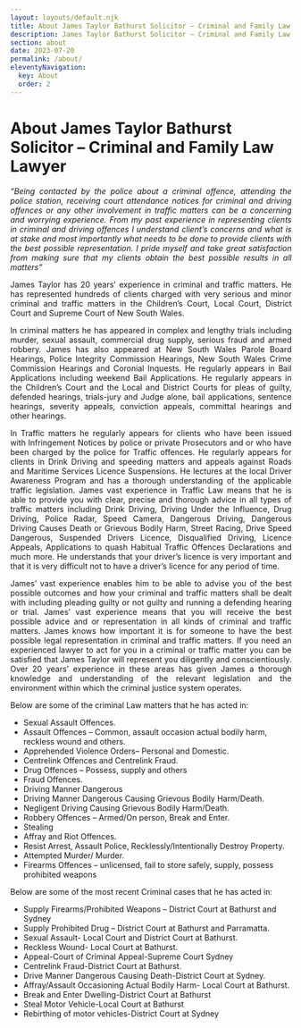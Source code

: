 ```yaml
---
layout: layouts/default.njk
title: About James Taylor Bathurst Solicitor – Criminal and Family Law Lawyer
description: James Taylor Bathurst Solicitor – Criminal and Family Law Lawyer offering specialist advice and or representation in Criminal and Family Law matters and services in all areas of law including Conveyancing, Wills Probate and Administration.
section: about
date: 2023-07-20
permalink: /about/
eleventyNavigation:
  key: About
  order: 2
---
```


<h1>About James Taylor Bathurst Solicitor – Criminal and Family Law Lawyer</h1>

<div class="entry-content">
	<p style="text-align: justify;"><em>“Being contacted by the police about a criminal offence, attending the police station, receiving court attendance notices for criminal and driving offences or any other involvement in traffic matters can be a concerning and worrying experience. From my past experience in representing clients in criminal and driving offences I understand client’s concerns and what is at stake and most importantly what needs to be done to provide clients with the best possible representation. I pride myself and take great satisfaction from making sure that my clients obtain the best possible results in all matters”</em></p>
<p style="text-align: justify;">James Taylor has 20 years’ experience in criminal and traffic matters. He has represented hundreds of clients charged with very serious and minor criminal and traffic matters in the Children’s Court, Local Court, District Court and Supreme Court of New South Wales.</p>
<p style="text-align: justify;">In criminal matters he has appeared in complex and lengthy trials including murder, sexual assault, commercial drug supply, serious fraud and armed robbery. James has also appeared at New South Wales Parole Board Hearings, Police Integrity Commission Hearings, New South Wales Crime Commission Hearings and Coronial Inquests. He regularly appears in Bail Applications including weekend Bail Applications. He regularly appears in the Children’s Court and the Local and District Courts for pleas of guilty, defended hearings, trials-jury and Judge alone, bail applications, sentence hearings, severity appeals, conviction appeals, committal hearings and other hearings.</p>
<p style="text-align: justify;">In Traffic matters he regularly appears for clients who have been issued with Infringement Notices by police or private Prosecutors and or who have been charged by the police for Traffic offences. He regularly appears for clients in Drink Driving and speeding matters and appeals against Roads and Maritime Services Licence Suspensions. He lectures at the local Driver Awareness Program and has a thorough understanding of the applicable traffic legislation. James vast experience in Traffic Law means that he is able to provide you with clear, precise and thorough advice in all types of traffic matters including Drink Driving, Driving Under the Influence, Drug Driving, Police Radar, Speed Camera, Dangerous Driving, Dangerous Driving Causes Death or Grievous Bodily Harm, Street Racing, Drive Speed Dangerous, Suspended Drivers Licence, Disqualified Driving, Licence Appeals, Applications to quash Habitual Traffic Offences Declarations and much more. He understands that your driver’s licence is very important and that it is very difficult not to have a driver’s licence for any period of time.</p>
<p style="text-align: justify;">James’ vast experience enables him to be able to advise you of the best possible outcomes and how your criminal and traffic matters shall be dealt with including pleading guilty or not guilty and running a defending hearing or trial. James’ vast experience means that you will receive the best possible advice and or representation in all kinds of criminal and traffic matters. James knows how important it is for someone to have the best possible legal representation in criminal and traffic matters. If you need an experienced lawyer to act for you in a criminal or traffic matter you can be satisfied that James Taylor will represent you diligently and conscientiously. Over 20 years’ experience in these areas has given James a thorough knowledge and understanding of the relevant legislation and the environment within which the criminal justice system operates.</p>
<p>Below are some of the criminal Law matters that he has acted in:</p>
<ul>
<li>Sexual Assault Offences.</li>
<li>Assault Offences – Common, assault occasion actual bodily harm, reckless wound and others.</li>
<li>Apprehended Violence Orders– Personal and Domestic.</li>
<li>Centrelink Offences and Centrelink Fraud.</li>
<li>Drug Offences – Possess, supply and others</li>
<li>Fraud Offences.</li>
<li>Driving Manner Dangerous</li>
<li>Driving Manner Dangerous Causing Grievous Bodily Harm/Death.</li>
<li>Negligent Driving Causing Grievous Bodily Harm/Death.</li>
<li>Robbery Offences – Armed/On person, Break and Enter.</li>
<li>Stealing</li>
<li>Affray and Riot Offences.</li>
<li>Resist Arrest, Assault Police, Recklessly/Intentionally Destroy Property.</li>
<li>Attempted Murder/ Murder.</li>
<li>Firearms Offences – unlicensed, fail to store safely, supply, possess prohibited weapons</li>
</ul>
<p>Below are some of the most recent Criminal cases that he has acted in:</p>
<ul>
<li>Supply Firearms/Prohibited Weapons – District Court at Bathurst and Sydney</li>
<li>Supply Prohibited Drug – District Court at Bathurst and Parramatta.</li>
<li>Sexual Assault- Local Court and District Court at Bathurst.</li>
<li>Reckless Wound- Local Court at Bathurst.</li>
<li>Appeal-Court of Criminal Appeal-Supreme Court Sydney</li>
<li>Centrelink Fraud-District Court at Bathurst.</li>
<li>Drive Manner Dangerous Causing Death-District Court at Sydney.</li>
<li>Affray/Assault Occasioning Actual Bodily Harm- Local Court at Bathurst.</li>
<li>Break and Enter Dwelling-District Court at Bathurst</li>
<li>Steal Motor Vehicle-Local Court at Bathurst</li>
<li>Rebirthing of motor vehicles-District Court at Sydney</li>
</ul>
</div>
